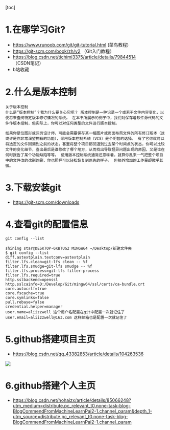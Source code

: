 [toc]

# 1.在哪学习Git?

- https://www.runoob.com/git/git-tutorial.html (菜鸟教程)
- https://git-scm.com/book/zh/v2 （Git入门教程）
- https://blog.csdn.net/tichimi3375/article/details/79844514 （CSDN笔记）
- b站收藏

# 2.什么是版本控制

```
关于版本控制
什么是“版本控制”？我为什么要关心它呢？ 版本控制是一种记录一个或若干文件内容变化，以便将来查阅特定版本修订情况的系统。 在本书所展示的例子中，我们对保存着软件源代码的文件作版本控制，但实际上，你可以对任何类型的文件进行版本控制。

如果你是位图形或网页设计师，可能会需要保存某一幅图片或页面布局文件的所有修订版本（这或许是你非常渴望拥有的功能），采用版本控制系统（VCS）是个明智的选择。 有了它你就可以将选定的文件回溯到之前的状态，甚至将整个项目都回退到过去某个时间点的状态，你可以比较文件的变化细节，查出最后是谁修改了哪个地方，从而找出导致怪异问题出现的原因，又是谁在何时报告了某个功能缺陷等等。 使用版本控制系统通常还意味着，就算你乱来一气把整个项目中的文件改的改删的删，你也照样可以轻松恢复到原先的样子。 但额外增加的工作量却微乎其微。
```

# 3.下载安装git

- https://git-scm.com/downloads

# 4.查看git的配置信息

```
git config --list

shining star@DESKTOP-6KBTUG2 MINGW64 ~/Desktop/新建文件夹
$ git config --list
diff.astextplain.textconv=astextplain
filter.lfs.clean=git-lfs clean -- %f
filter.lfs.smudge=git-lfs smudge -- %f
filter.lfs.process=git-lfs filter-process
filter.lfs.required=true
http.sslbackend=openssl
http.sslcainfo=D:/Develop/Git/mingw64/ssl/certs/ca-bundle.crt
core.autocrlf=true
core.fscache=true
core.symlinks=false
pull.rebase=false
credential.helper=manager  
user.name=aliizzwell 这个用户名配置在git中配置一次就记住了
user.email=aliizzwell@163.com 这样邮箱也是配置一次就记住了
```

# 5.github搭建项目主页

- https://blog.csdn.net/qq_43382853/article/details/104263536

![](https://cdn.jsdelivr.net/gh/aliizzwell/pic/img/20200809123337.png)

# 6.github搭建个人主页

- https://blog.csdn.net/hohaizx/article/details/85066248?utm_medium=distribute.pc_relevant_t0.none-task-blog-BlogCommendFromMachineLearnPai2-1.channel_param&depth_1-utm_source=distribute.pc_relevant_t0.none-task-blog-BlogCommendFromMachineLearnPai2-1.channel_param
